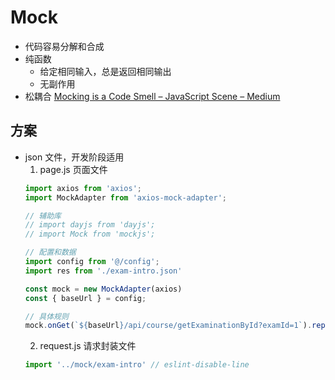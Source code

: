# Mock

* 代码容易分解和合成
* 纯函数
    - 给定相同输入，总是返回相同输出
    - 无副作用
* 松耦合
[Mocking is a Code Smell – JavaScript Scene – Medium](https://medium.com/javascript-scene/mocking-is-a-code-smell-944a70c90a6a)

## 方案
* json 文件，开发阶段适用
    1. page.js 页面文件
    ```js
    import axios from 'axios';
    import MockAdapter from 'axios-mock-adapter';

    // 辅助库
    // import dayjs from 'dayjs';
    // import Mock from 'mockjs';

    // 配置和数据
    import config from '@/config';
    import res from './exam-intro.json'

    const mock = new MockAdapter(axios)
    const { baseUrl } = config;

    // 具体规则
    mock.onGet(`${baseUrl}/api/course/getExaminationById?examId=1`).reply(200, res);
    ```
    2. request.js 请求封装文件
    ```js
    import '../mock/exam-intro' // eslint-disable-line
    ```

